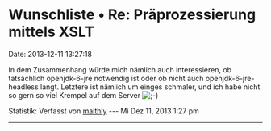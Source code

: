 Wunschliste • Re: Präprozessierung mittels XSLT
===============================================

Date: 2013-12-11 13:27:18

In dem Zusammenhang würde mich nämlich auch interessieren, ob
tatsächlich openjdk-6-jre notwendig ist oder ob nicht auch
openjdk-6-jre-headless langt. Letztere ist nämlich um einges schmaler,
und ich habe nicht so gern so viel Krempel auf dem Server
![;-)](http://forum.yacy-websuche.de/images/smilies/icon_e_wink.gif "Wink")

Statistik: Verfasst von
[maithly](http://forum.yacy-websuche.de/memberlist.php?mode=viewprofile&u=9098)
--- Mi Dez 11, 2013 1:27 pm

------------------------------------------------------------------------
